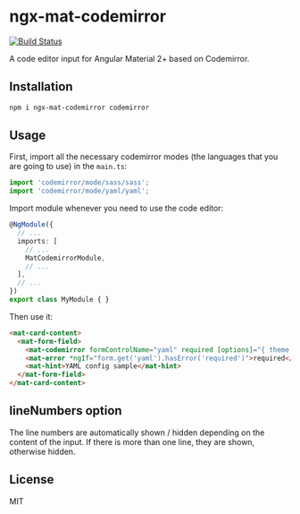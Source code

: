 # ngx-mat-codemirror

[![Build Status](https://travis-ci.org/smnbbrv/ngx-mat-codemirror.svg?branch=master)](https://travis-ci.org/smnbbrv/ngx-mat-codemirror)

A code editor input for Angular Material 2+ based on Codemirror.

## Installation

```sh
npm i ngx-mat-codemirror codemirror
```

## Usage

First, import all the necessary codemirror modes (the languages that you are going to use) in the `main.ts`:

```ts
import 'codemirror/mode/sass/sass';
import 'codemirror/mode/yaml/yaml';
```

Import module whenever you need to use the code editor:

```typescript
@NgModule({
  // ...
  imports: [
    // ...
    MatCodemirrorModule,
    // ...
  ],
  // ...
})
export class MyModule { }
```

Then use it:

```html
<mat-card-content>
  <mat-form-field>
    <mat-codemirror formControlName="yaml" required [options]="{ theme: 'neat', mode: 'yaml' }" placeholder="YAML"></mat-codemirror>
    <mat-error *ngIf="form.get('yaml').hasError('required')">required</mat-error>
    <mat-hint>YAML config sample</mat-hint>
  </mat-form-field>
</mat-card-content>
```

## lineNumbers option

The line numbers are automatically shown / hidden depending on the content of the input. If there is more than one line, they are shown, otherwise hidden.

## License

MIT
